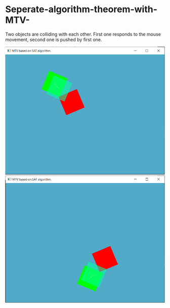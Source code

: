 # Seperate-algorithm-theorem-with-MTV-
Two objects are colliding with each other. First one responds to the mouse movement, second one is pushed by first one.

<div class="cc-profile-image"><img src="images/MTV1.png" alt="Image"/></a></div>
<div class="cc-profile-image"><img src="images/MTV2.png" alt="Image"/></a></div>
